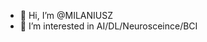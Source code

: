 - 👋 Hi, I’m @MILANIUSZ
- 👀 I’m interested in AI/DL/Neurosceince/BCI



<!---
MILANIUSZ/MILANIUSZ is a ✨ special ✨ repository because its `README.md` (this file) appears on your GitHub profile.
You can click the Preview link to take a look at your changes.
--->
